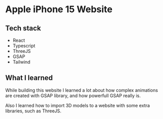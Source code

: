 # Apple iPhone 15 Website

## Tech stack
- React
- Typescript
- ThreeJS
- GSAP
- Tailwind

## What I learned
While building this website I learned a lot about how complex animations are created with GSAP library, and how powerfull GSAP really is.

Also I learned how to import 3D models to a website with some extra libraries, such as ThreeJS.
